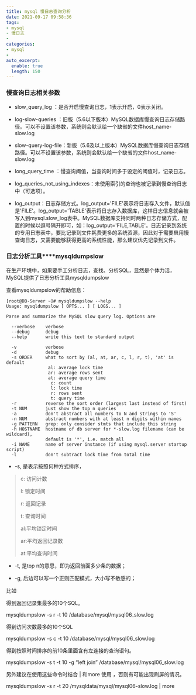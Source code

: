 ```yaml
---
title: mysql 慢日志查询分析
date: 2021-09-17 09:58:36
tags:
- mysql
- 慢日志
- 
categories:
- mysql
- 
auto_excerpt:
  enable: true
  length: 150
---
```


### 慢查询日志相关参数

- slow_query_log    ：是否开启慢查询日志，1表示开启，0表示关闭。

- log-slow-queries  ：旧版（5.6以下版本）MySQL数据库慢查询日志存储路径。可以不设置该参数，系统则会默认给一个缺省的文件host_name-slow.log

- slow-query-log-file：新版（5.6及以上版本）MySQL数据库慢查询日志存储路径。可以不设置该参数，系统则会默认给一个缺省的文件host_name-slow.log

- long_query_time ：慢查询阈值，当查询时间多于设定的阈值时，记录日志。

- log_queries_not_using_indexes：未使用索引的查询也被记录到慢查询日志中（可选项）。

- log_output：日志存储方式。log_output='FILE'表示将日志存入文件，默认值是'FILE'。log_output='TABLE'表示将日志存入数据库，这样日志信息就会被写入到mysql.slow_log表中。MySQL数据库支持同时两种日志存储方式，配置的时候以逗号隔开即可，如：log_output='FILE,TABLE'。日志记录到系统的专用日志表中，要比记录到文件耗费更多的系统资源，因此对于需要启用慢查询日志，又需要能够获得更高的系统性能，那么建议优先记录到文件。

### **日志分析工具****mysqldumpslow**

在生产环境中，如果要手工分析日志，查找、分析SQL，显然是个体力活，MySQL提供了日志分析工具mysqldumpslow

查看mysqldumpslow的帮助信息：

```shell
[root@DB-Server ~]# mysqldumpslow --help
Usage: mysqldumpslow [ OPTS... ] [ LOGS... ]
 
Parse and summarize the MySQL slow query log. Options are
 
  --verbose    verbose
  --debug      debug
  --help       write this text to standard output
 
  -v           verbose
  -d           debug
  -s ORDER     what to sort by (al, at, ar, c, l, r, t), 'at' is default
                al: average lock time
                ar: average rows sent
                at: average query time
                 c: count
                 l: lock time
                 r: rows sent
                 t: query time  
  -r           reverse the sort order (largest last instead of first)
  -t NUM       just show the top n queries
  -a           don't abstract all numbers to N and strings to 'S'
  -n NUM       abstract numbers with at least n digits within names
  -g PATTERN   grep: only consider stmts that include this string
  -h HOSTNAME  hostname of db server for *-slow.log filename (can be wildcard),
               default is '*', i.e. match all
  -i NAME      name of server instance (if using mysql.server startup script)
  -l           don't subtract lock time from total time
```

* -s, 是表示按照何种方式排序，

> c: 访问计数
>
> l: 锁定时间
>
> r: 返回记录
>
> t: 查询时间
>
> al:平均锁定时间
>
> ar:平均返回记录数
>
> at:平均查询时间

* -t, 是top n的意思，即为返回前面多少条的数据；

* -g, 后边可以写一个正则匹配模式，大小写不敏感的；

比如

得到返回记录集最多的10个SQL。

mysqldumpslow -s r -t 10 /database/mysql/mysql06_slow.log

得到访问次数最多的10个SQL

mysqldumpslow -s c -t 10 /database/mysql/mysql06_slow.log

得到按照时间排序的前10条里面含有左连接的查询语句。

mysqldumpslow -s t -t 10 -g “left join” /database/mysql/mysql06_slow.log

另外建议在使用这些命令时结合 | 和more 使用 ，否则有可能出现刷屏的情况。

mysqldumpslow -s r -t 20 /mysqldata/mysql/mysql06-slow.log | more
